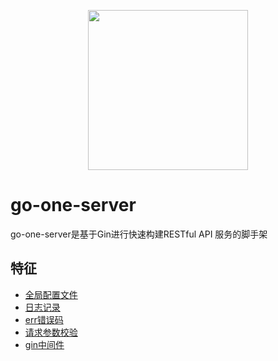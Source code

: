 <p align="center"><img src="https://user-images.githubusercontent.com/55381228/97401757-56c5ef80-192c-11eb-8822-67b458609093.png" width="256px"/></p>

# go-one-server
go-one-server是基于Gin进行快速构建RESTful API 服务的脚手架


## 特征

- [全局配置文件](https://github.com/togettoyou/go-one-server/blob/main/util/conf/conf.go)
- [日志记录](https://github.com/togettoyou/go-one-server/blob/main/util/logger/logger.go)
- [err错误码](https://github.com/togettoyou/go-one-server/blob/main/util/errno/code.go)
- [请求参数校验](https://github.com/togettoyou/go-one-server/blob/main/util/validator/validate.go)
- [gin中间件](https://github.com/togettoyou/go-one-server/blob/main/router/middleware/README.md)
